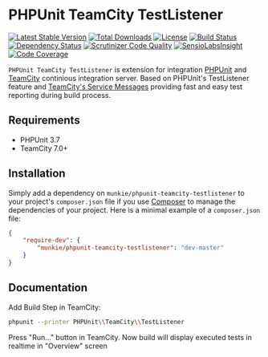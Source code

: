 PHPUnit TeamCity TestListener
========================================
[![Latest Stable Version](https://poser.pugx.org/munkie/phpunit-teamcity-testlistener/v/stable)](https://packagist.org/packages/munkie/phpunit-teamcity-testlistener)
[![Total Downloads](https://poser.pugx.org/munkie/phpunit-teamcity-testlistener/downloads)](https://packagist.org/packages/munkie/phpunit-teamcity-testlistener)
[![License](https://poser.pugx.org/munkie/phpunit-teamcity-testlistener/license)](https://packagist.org/packages/munkie/phpunit-teamcity-testlistener)
[![Build Status](https://travis-ci.org/munkie/phpunit-teamcity-testlistener.svg?branch=master)](https://travis-ci.org/munkie/phpunit-teamcity-testlistener)
[![Dependency Status](https://www.versioneye.com/user/projects/5566ee9b6365320015800800/badge.svg?style=flat)](https://www.versioneye.com/user/projects/5566ee9b6365320015800800)
[![Scrutinizer Code Quality](https://scrutinizer-ci.com/g/munkie/phpunit-teamcity-testlistener/badges/quality-score.png?b=master)](https://scrutinizer-ci.com/g/munkie/phpunit-teamcity-testlistener/?branch=master)
[![SensioLabsInsight](https://insight.sensiolabs.com/projects/d308160f-f705-4f4b-8fda-285fbb70542f/mini.png)](https://insight.sensiolabs.com/projects/d308160f-f705-4f4b-8fda-285fbb70542f)
[![Code Coverage](https://scrutinizer-ci.com/g/munkie/phpunit-teamcity-testlistener/badges/coverage.png?b=master)](https://scrutinizer-ci.com/g/munkie/phpunit-teamcity-testlistener/?branch=master)

`PHPUnit TeamCity TestListener` is extension for integration [PHPUnit](http://phpunit.de) and [TeamCity](http://www.jetbrains.com/teamcity/) continious integration server. Based on PHPUnit's TestListener feature and [TeamCity's Service Messages](https://confluence.jetbrains.com/display/TCD9/Build+Script+Interaction+with+TeamCity) providing fast and easy test reporting during build process.

Requirements
------------

* PHPUnit 3.7
* TeamCity 7.0+

Installation
------------

Simply add a dependency on `munkie/phpunit-teamcity-testlistener` to your project's `composer.json` file if you use [Composer](http://getcomposer.org/) to manage the dependencies of your project.
Here is a minimal example of a `composer.json` file:

```json
{
    "require-dev": {
        "munkie/phpunit-teamcity-testlistener": "dev-master"
    }
}
```

Documentation
-------------

Add Build Step in TeamCity:

```sh
phpunit --printer PHPUnit\\TeamCity\\TestListener
```

Press "Run..." button in TeamCity.
Now build will display executed tests in realtime in "Overview" screen
